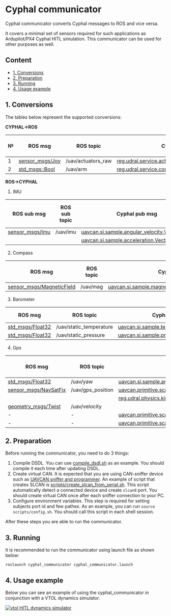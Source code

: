 # Cyphal communicator

Cyphal communicator converts Cyphal messages to ROS and vice versa.

It covers a minimal set of sensors required for such applications as Ardupilot/PX4 Cyphal HITL simulation. This communicator can be used for other purposes as well.

## Content
  - [1. Conversions](#1-conversions)
  - [2. Preparation](#2-preparation)
  - [3. Running](#3-running)
  - [4. Usage example](#4-usage-example)

## 1. Conversions

The tables below represent the supported conversions:

**CYPHAL->ROS**

| № | ROS msg | ROS topic | Cyphal msg | Cyphal subject name |
| - | ------- | --------- | ---------- | ------------------- |
| 1 | [sensor_msgs/Joy](https://docs.ros.org/en/api/sensor_msgs/html/msg/Joy.html) | /uav/actuators_raw | [reg.udral.service.actuator.common.sp.Scalar_0_1](https://github.com/OpenCyphal/public_regulated_data_types/blob/master/reg/udral/service/actuator/common/sp/Vector4.0.1.dsdl) |setpoint |
| 2 | [std_msgs::Bool](http://docs.ros.org/en/noetic/api/std_msgs/html/msg/Bool.html) | /uav/arm | [reg.udral.service.common.Readiness_0_1](https://github.com/OpenCyphal/public_regulated_data_types/blob/master/reg/udral/service/common/Readiness.0.1.dsdl) | readiness |

**ROS->CYPHAL**

1. IMU

| ROS sub msg | ROS sub topic | Cyphal pub msg | Cyphal pub subject name |
| ------- | --------- | ---------- | ------------------- |
| [sensor_msgs/Imu](http://docs.ros.org/en/melodic/api/sensor_msgs/html/msg/Imu.html) | /uav/imu | [uavcan.si.sample.angular_velocity.Vector3.1.0](https://github.com/OpenCyphal/public_regulated_data_types/blob/master/uavcan/si/sample/angular_velocity/Vector3.1.0.dsdl) | gyro |
|  | | [uavcan.si.sample.acceleration.Vector3.1.0](https://github.com/OpenCyphal/public_regulated_data_types/blob/master/uavcan/si/sample/acceleration/Vector3.1.0.dsdl) | accel |

2. Compass

| ROS msg | ROS topic | Cyphal msg | Cyphal subject name |
| ------- | --------- | ---------- | ------------------- |
| [sensor_msgs/MagneticField](http://docs.ros.org/en/melodic/api/sensor_msgs/html/msg/MagneticField.html) | /uav/mag | [uavcan.si.sample.magnetic_field_strength.Vector3.1.0](https://github.com/OpenCyphal/public_regulated_data_types/blob/master/uavcan/si/sample/magnetic_field_strength/Vector3.1.0.dsdl) | mag |

3. Barometer

| ROS msg | ROS topic | Cyphal msg | Cyphal subject name |
| ------- | --------- | ---------- | ------------------- |
| [std_msgs/Float32](http://docs.ros.org/en/melodic/api/std_msgs/html/msg/Float32.html) | /uav/static_temperature | [uavcan.si.sample.temperature.Scalar.1.0](https://github.com/OpenCyphal/public_regulated_data_types/blob/master/uavcan/si/sample/temperature/Scalar.1.0.dsdl) | baro_temperature |
| [std_msgs/Float32](http://docs.ros.org/en/melodic/api/std_msgs/html/msg/Float32.html) | /uav/static_pressure | [uavcan.si.sample.pressure.Scalar.1.0](https://github.com/OpenCyphal/public_regulated_data_types/blob/master/uavcan/si/sample/pressure/Scalar.1.0.dsdl) | baro_pressure |

4. Gps

| ROS msg | ROS topic | Cyphal msg | Cyphal subject name |
| ------- | --------- | ---------- | ------------------- |
| [std_msgs/Float32](http://docs.ros.org/en/melodic/api/std_msgs/html/msg/Float32.html) | /uav/yaw | [uavcan.si.sample.angle.Scalar.1.0](https://github.com/OpenCyphal/public_regulated_data_types/blob/master/uavcan/si/sample/angle/Scalar.1.0.dsdl) | gps_yaw |
| [sensor_msgs/NavSatFix](https://docs.ros.org/en/api/sensor_msgs/html/msg/NavSatFix.html) | /uav/gps_position | [uavcan.primitive.scalar.Integer16](https://github.com/OpenCyphal/public_regulated_data_types/blob/master/uavcan/primitive/scalar/Integer16.1.0.dsdl) | gps_status |
|  |  | [reg.udral.physics.kinematics.geodetic.PointStateVarTs.0.1](https://github.com/OpenCyphal/public_regulated_data_types/blob/master/reg/udral/physics/kinematics/geodetic/PointStateVarTs.0.1.dsdl) | gps_point |
| [geometry_msgs/Twist](http://docs.ros.org/en/noetic/api/geometry_msgs/html/msg/Twist.html) | /uav/velocity | | |
| - | - | [uavcan.primitive.scalar.Integer16](https://github.com/OpenCyphal/public_regulated_data_types/blob/master/uavcan/primitive/scalar/Integer16.1.0.dsdl) | gps_sats |
| - | - | [uavcan.primitive.scalar.Integer16](https://github.com/OpenCyphal/public_regulated_data_types/blob/master/uavcan/primitive/scalar/Integer16.1.0.dsdl) | gps_pdop |


## 2. Preparation

Before running the communicator, you need to do 3 things:
1. Compile DSDL. You can use [compile_dsdl.sh](compile_dsdl.sh) as an example. You should compile it each time after updating DSDL.
2. Create virtual CAN. It is expected that you are using CAN-sniffer device such as [UAVCAN sniffer and programmer](https://github.com/InnopolisAero/inno_uavcan_node_binaries/blob/master/doc/programmer_sniffer/README.md). An example of script that creates SLCAN is [scripts/create_slcan_from_serial.sh](scripts/create_slcan_from_serial.sh). This script automatically detect a connected device and create `slcan0` port. You should create virtual CAN once after each sniffer connection to your PC.
3. Configure environment variables. This step is required for setting subjects port id and few pathes. As an example, you can run `source scripts/config.sh`. You should call this script in each shell session.

After these steps you are able to run the communicator.

## 3. Running

It is recommended to run the communicator using launch file as shown below:

```
roslaunch cyphal_communicator cyphal_communicator.launch
```

## 4. Usage example

Below you can see an example of using the cyphal_communicator in conjunction with a VTOL dynamics simulator.

[![vtol HITL dynamics simulator](https://img.youtube.com/vi/JmElAwgAoSc/0.jpg)](https://youtu.be/JmElAwgAoSc)
